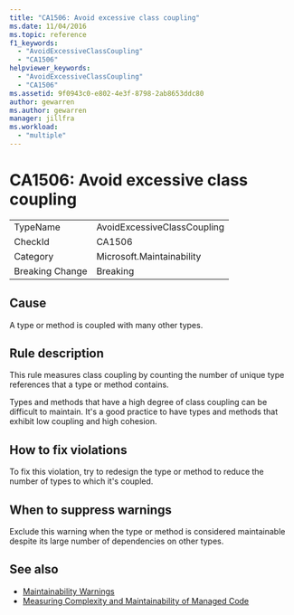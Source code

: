 ```yaml
---
title: "CA1506: Avoid excessive class coupling"
ms.date: 11/04/2016
ms.topic: reference
f1_keywords:
  - "AvoidExcessiveClassCoupling"
  - "CA1506"
helpviewer_keywords:
  - "AvoidExcessiveClassCoupling"
  - "CA1506"
ms.assetid: 9f0943c0-e802-4e3f-8798-2ab8653ddc80
author: gewarren
ms.author: gewarren
manager: jillfra
ms.workload:
  - "multiple"
---
```

# CA1506: Avoid excessive class coupling

|||
|-|-|
|TypeName|AvoidExcessiveClassCoupling|
|CheckId|CA1506|
|Category|Microsoft.Maintainability|
|Breaking Change|Breaking|

## Cause

A type or method is coupled with many other types.

## Rule description

This rule measures class coupling by counting the number of unique type references that a type or method contains.

Types and methods that have a high degree of class coupling can be difficult to maintain. It's a good practice to have types and methods that exhibit low coupling and high cohesion.

## How to fix violations

To fix this violation, try to redesign the type or method to reduce the number of types to which it's coupled.

## When to suppress warnings

Exclude this warning when the type or method is considered maintainable despite its large number of dependencies on other types.

## See also

- [Maintainability Warnings](../code-quality/maintainability-warnings.md)
- [Measuring Complexity and Maintainability of Managed Code](../code-quality/code-metrics-values.md)